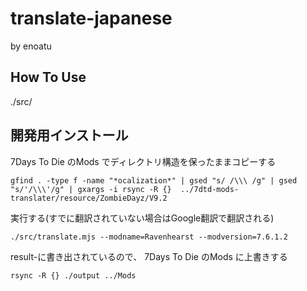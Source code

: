 # translate-japanese
by enoatu

## How To Use
./src/

## 開発用インストール
7Days To Die のMods でディレクトリ構造を保ったままコピーする
```
gfind . -type f -name "*ocalization*" | gsed "s/ /\\\ /g" | gsed "s/'/\\\'/g" | gxargs -i rsync -R {}  ../7dtd-mods-translater/resource/ZombieDayz/V9.2
```
実行する(すでに翻訳されていない場合はGoogle翻訳で翻訳される)
```
./src/translate.mjs --modname=Ravenhearst --modversion=7.6.1.2
```
result-に書き出されているので、
7Days To Die のMods に上書きする
```
rsync -R {} ./output ../Mods
```
